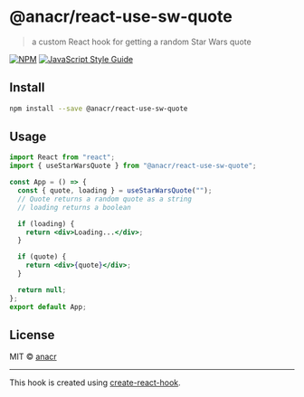 # @anacr/react-use-sw-quote

> a custom React hook for getting a random Star Wars quote

[![NPM](https://img.shields.io/npm/v/@anacr/react-use-sw-quote.svg)](https://www.npmjs.com/package/@anacr/react-use-sw-quote) [![JavaScript Style Guide](https://img.shields.io/badge/code_style-standard-brightgreen.svg)](https://standardjs.com)

## Install

```bash
npm install --save @anacr/react-use-sw-quote
```

## Usage

```jsx
import React from "react";
import { useStarWarsQuote } from "@anacr/react-use-sw-quote";

const App = () => {
  const { quote, loading } = useStarWarsQuote("");
  // Quote returns a random quote as a string
  // loading returns a boolean

  if (loading) {
    return <div>Loading...</div>;
  }

  if (quote) {
    return <div>{quote}</div>;
  }

  return null;
};
export default App;
```

## License

MIT © [anacr](https://github.com/anacr)

---

This hook is created using [create-react-hook](https://github.com/hermanya/create-react-hook).
